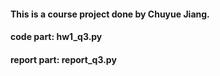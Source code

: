 #### This is a course project done by Chuyue Jiang. 
#### code part: hw1_q3.py
#### report part: report_q3.py
